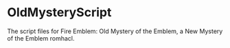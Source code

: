 # OldMysteryScript
 The script files for Fire Emblem: Old Mystery of the Emblem, a New Mystery of the Emblem romhacl.
